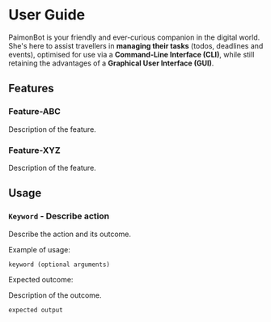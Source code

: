 # User Guide

PaimonBot is your friendly and ever-curious companion in the digital world. She's here 
to assist travellers in **managing their tasks** (todos, deadlines and events), 
optimised for use via a **Command-Line Interface (CLI)**, while still retaining the
advantages of a **Graphical User Interface (GUI)**. 

## Features 

### Feature-ABC

Description of the feature.

### Feature-XYZ

Description of the feature.

## Usage

### `Keyword` - Describe action

Describe the action and its outcome.

Example of usage: 

`keyword (optional arguments)`

Expected outcome:

Description of the outcome.

```
expected output
```
